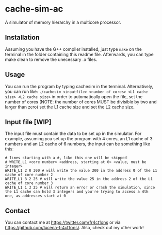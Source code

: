 # cache-sim-ac
A simulator of memory hierarchy in a multicore processor.

## Installation
Assuming you have the G++ compiler installed, just type `make` on the terminal in the folder containing this readme file. Afterwards, you can type make clean to remove the unecessary .o files.

## Usage
You can run the program by typing cachesim in the terminal. Alternatively, you can run like:
`./cachesim <inputfile> <number of cores> <L1 cache size> <L2 cache size>`
in order to automatically open the file, set the number of cores (NOTE: the number of cores MUST be divisible by two and larger than zero) set the L1 cache size and set the L2 cache size.

## Input file [WIP]

The input file must contain the data to be set up in the simulator. For example, assuming you set up the program with 4 cores, an L1 cache of 3 numbers and an L2 cache of 6 numbers, the input can be something like this:
```
# lines starting with a #, like this one will be skipped
# WRITE_L1 <core number> <address, starting at 0> <value, must be integer>
WRITE_L1 2 0 300 # will write the value 300 in the address 0 of the L1 cache of core number 2
WRITE_L1 3 2 25 # will write the value 25 in the address 2 of the L1 cache of core number 3
WRITE_L1 1 3 25 # will return an error or crash the simulation, since the L1 cache can hold 3 integers and you're trying to access a 4th one, as addresses start at 0
```

## Contact

You can contact me at https://twitter.com/fr4ct1ons or via https://github.com/lucena-fr4ct1ons/. Also, check out my other work!
